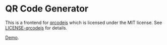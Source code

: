 # QR Code Generator

This is a frontend for [qrcodejs](https://github.com/davidshimjs/qrcodejs) which
is licensed under the MIT license. See [LICENSE-qrcodejs](LICENSE-qrcodejs) for
details.

[Demo](https://oneill.sh/apps/qr/).